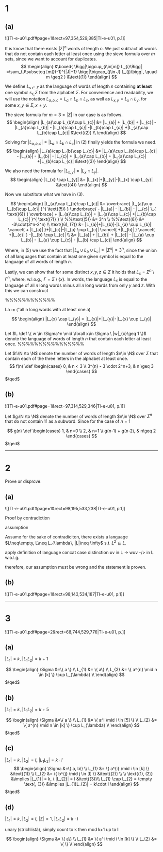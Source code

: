 # 1
## (a)
![[TI-e-u01.pdf#page=1&rect=97,354,529,385|TI-e-u01, p.1]]


It is know that there exists  $|\Sigma|^n$ words of length $n$. We just subtract all words that do not contain each letter at least once using the sieve formula over $m$ sets, since we want to account for duplicates.
$$
\begin{align}
&\boxed{
\Bigg|\bigcup_{i\in[m]} L_{i}\Bigg| =\sum_{J\subseteq [m]}(-1)^{|J|+1} \bigg|\bigcap_{j\in J} L_{j}\bigg|, \quad m \geq2
} &\text{(1)}
\end{align}
$$

We define $L_{s\in\Sigma}$ as the language of words of length $n$ containing **at least** one symbol $s_\in \Sigma$ from the alphabet $\Sigma$. For convenience and readability, we will use the notation $L_{a, b, c} = L_{a}\cap L_{b}\cap L_{c}$, as well as $L_{x, y} =L_{x}\cap L_{y}$, for some $x,y \in \Sigma, x\neq y$. 

The sieve formula for $m=3=|\Sigma|$  in our case is as follows.
$$
\begin{align}
|L_{a}\cup L_{b}\cup L_{c}| &= |L_{a}| + |L_{b}| + |L_{c}| - |L_{a}\cap L_{b}| - |L_{a}\cap L_{c}| -|L_{b}\cap L_{c}| +|L_{a}\cap L_{b}\cap L_{c}| &\text{(2)} \\
\end{align}
$$


Solving for $|L_{a,b,c}| = |L_{a}\cap L_{b}\cap L_{c}|$ in $(2)$ finally yields the formula we need.
$$
\begin{align}
|L_{a}\cap L_{b}\cap L_{c}| &= |L_{a}\cup L_{b}\cup L_{c}| - |L_{a}| - |L_{b}| - |L_{c}| + |L_{a}\cap L_{b}| + |L_{a}\cap L_{c}| +|L_{b}\cap L_{c}| &\text{(3)}
\end{align}
$$

We also need the formula for $|L_{x,y}|=|L_{x}\cap L_{y}|$.
$$
\begin{align}
|L_{x} \cap L_{y}| &= |L_{x}|+|L_{y}|-|L_{x} \cup L_{y}| &\text{(4)}
\end{align}
$$

Now we substitute what we have in $\text{(3)}$.


$$
\begin{align}
|L_{a}\cap L_{b}\cap L_{c}| &= \overbrace{ |L_{a}\cup L_{b}\cup L_{c}| }^{ \text{(5)} } \underbrace{ - |L_{a}| - |L_{b}| - |L_{c}| }_{ \text{(6)} } \overbrace{ + |L_{a}\cap L_{b}| + |L_{a}\cap L_{c}| +|L_{b}\cap L_{c}| }^{ \text{(7)} } \\
%%\text{(5)} &= 3^n \\
%%\text{(6)} &= -3\cdot(3^n-2^n) \\
\text{(6), (7)} &= |L_{a}|+|L_{b}|-|L_{a} \cup L_{b}| \cancel{ + |L_{a}| }+|L_{c}|-|L_{a} \cup L_{c}| \cancel{ +|L_{b}| } \cancel{ +|L_{c}| } -|L_{b} \cup L_{c}| \\
&= |L_{a}| + |L_{b}| + |L_{c}| - |L_{a} \cup L_{b}| - |L_{a} \cup L_{c}| - |L_{b} \cup L_{c}|
\end{align}
$$



Where, in $\text{(5)}$ we use the fact that $|L_{a}\cup L_{b}\cup L_{c}|=|\Sigma^n| =3^n$, since the union of all languages that contain at least one given symbol is equal to the language of all words of length $n$.


Lastly, we can show that for some distinct $x, y, z \in \Sigma$ it holds that $L_{x}=\Sigma^n \setminus \Gamma^n$, where, w.l.o.g., $\Gamma = \Sigma\setminus\{x\}$. In words, the language $L_{x}$ is equal to the language of all $n$ long words minus all $n$ long words from only $y$ and $z$. With this we can construct




%%%%%%%%%%%%


La := ("all n long words with at least one a)


$$
\begin{align}
|L_{x} \cap L_{y}| = |L_{x}|+|L_{y}|-|L_{x} \cup L_{y}|
\end{align}
$$

Let $L \def \{ w \in \Sigma^n \mid \forall x\in \Sigma \ |w|_{x}\geq 1 \}$ denote the language of words of length $n$ that contain each letter at least once.
%%%%%%%%%%%%%%%%


Let $f:\N \to \N$ denote the number of words of length $n\in \N$ over $\Sigma$ that contain each of the three letters in the alphabet at least once.
$$
f(n) \def \begin{cases}
0, & n < 3 \\
3^{n} - 3 \cdot 2^n+3, & n \geq 3
\end{cases}
$$
$\qed$


## (b)
![[TI-e-u01.pdf#page=1&rect=97,314,529,346|TI-e-u01, p.1]]

Let $g:\N \to \N$ denote the number of words of length $n\in \N$ over $\Sigma^n$ that do not contain $11$ as a subword. Since for the case of $n=1$

$$
g(n) \def \begin{cases}
1, & n=0 \\
2, & n=1 \\
g(n-1) + g(n-2), & n\geq 2
\end{cases}
$$
$\qed$

___

# 2
Prove or disprove.
## (a)
![[TI-e-u01.pdf#page=1&rect=98,195,533,238|TI-e-u01, p.1]]

Proof by contradiction

assumption

Assume for the sake of contradiciton, there exists a language $L\neq\empty, L\neq L_{\lambda}, |L|\neq \infty$ s.t. $L^2\subseteq L$. 

apply definition of language concat
case distinction
uv in L -> wuv -/> in L
w.o.l.g.

therefore, our assumption must be wrong and the statement is proven.




## (b)
![[TI-e-u01.pdf#page=1&rect=98,143,534,187|TI-e-u01, p.1]]


___

# 3
![[TI-e-u01.pdf#page=2&rect=68,744,529,776|TI-e-u01, p.]]

## (a)
$|L_{1}|=k,\ |L_{1}L_{2}|=k+1$

$$
\begin{align}
\Sigma &=\{ a \}  \\
L_{1} &= \{ a\} \\
L_{2} &= \{  a^{n} \mid n \in [k] \} \cup L_{\lambda} \\
\end{align}
$$
$\qed$


## (b)
$|L_{1}|=k,\ |L_{1}L_{2}|=k+5$

$$
\begin{align}
\Sigma &=\{ a \}  \\
L_{1} &= \{ a^i \mid i \in [5] \} \\
L_{2} &= \{  a^{n} \mid n \in [k] \} \cup L_{\lambda} \\
\end{align}
$$
$\qed$


## (c)
$|L_{1}|=k,\ |L_{2}|=l,\ |L_{1}L_{2}|=k\cdot l$
$$
\begin{align}
\Sigma &=\{ a, b\}  \\
L_{1} &= \{ a^{i} \mid i \in [k] \} &\text{(1)} \\
L_{2} &= \{  b^{j} \mid j \in [l] \} &\text{(2)} \\
 \\
\text{(1), (2)} &\implies |L_{1}| = k, \ |L_{2}| = l  &\text{(3)}\\
L_{1} \cap L_{2} = \empty \text{, (3)} &\implies |L_{1}L_{2}| = k\cdot l 
\end{align}
$$
$\qed$


## (d)
$|L_{1}|=k,\ |L_{2}|=l,\ |\Sigma|=1,\ |L_{1}L_{2}|=k\cdot l$

unary (strichlistä), simply count to k then mod k+1 up to l 

$$
\begin{align}
\Sigma &= \{ a\} \\
L_{1} &= \{ a^i \mid i \in [k] \} \\
L_{2} &= \{ \} \\
\end{align}
$$






